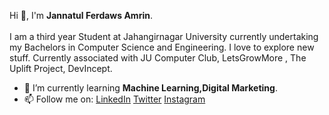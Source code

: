 Hi 👋, I'm <b>Jannatul Ferdaws Amrin</b>. <br>
<br>
I am a third year Student at Jahangirnagar University currently undertaking my Bachelors in Computer Science and Engineering. I love to explore new stuff. Currently associated with JU Computer Club, LetsGrowMore , The Uplift Project, DevIncept. 

- 🌱 I’m currently learning <b>Machine Learning,Digital Marketing</b>.<br>
- 📫 Follow me on: [LinkedIn](https://www.linkedin.com/in/jannatul-ferdaws-amrin/) [Twitter](https://twitter.com/FerdawsAmrin) [Instagram](https://www.instagram.com/ferdaws_amrin)<br>






<!--### Hi there 👋-->

<!--
**jannatulferdaws/jannatulferdaws** is a ✨ _special_ ✨ repository because its `README.md` (this file) appears on your GitHub profile.

Here are some ideas to get you started:

- 🔭 I’m currently working on ...
- 🌱 I’m currently learning ...
- 👯 I’m looking to collaborate on ...
- 🤔 I’m looking for help with ...
- 💬 Ask me about ...
- 📫 How to reach me: ...
- 😄 Pronouns: ...
- ⚡ Fun fact: ...
-->
